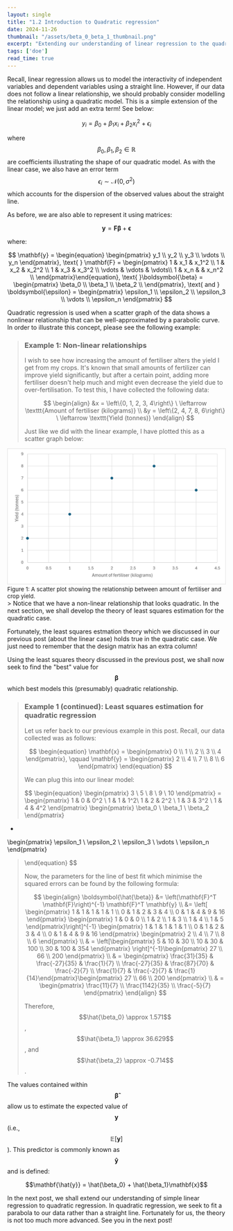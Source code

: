```yaml
---
layout: single
title: "1.2 Introduction to Quadratic regression"
date: 2024-11-26
thumbnail: "/assets/beta_0_beta_1_thumbnail.png"
excerpt: "Extending our understanding of linear regression to the quadratic case."
tags: ['doe']
read_time: true
---
```

<script src="https://polyfill.io/v3/polyfill.min.js?features=es6"></script>
<script id="MathJax-script" async src="https://cdn.jsdelivr.net/npm/mathjax@3/es5/tex-mml-chtml.js"></script>
<script type="text/javascript" async
  src="https://cdnjs.cloudflare.com/ajax/libs/mathjax/2.7.7/MathJax.js?config=TeX-MML-AM_CHTML">
</script>

Recall, linear regression allows us to model the interactivity of independent variables and dependent variables using a straight line. However, if our data does not follow a linear relationship, we should probably consider modelling the relationship using a quadratic model. This is a simple extension of the linear model; we just add an extra term! See below: 

$$
\begin{equation}
y_i = \beta_0 + \beta_1 x_i + \beta_2 x_i^2 + \epsilon_i
\end{equation}
$$

where $$\beta_0, \beta_1, \beta_2 \in \mathbb{R}$$ are coefficients illustrating the shape of our quadratic model. As with the linear case, we also have an error term $$\epsilon_i \sim \mathcal{N}(0, \sigma^2)$$ which accounts for the dispersion of the observed values about the straight line.

As before, we are also able to represent it using matrices:

$$
\begin{equation}
\mathbf{y} = \mathbf{F} \boldsymbol{\beta} + \boldsymbol{\epsilon}
\end{equation}
$$

where:

$$
\mathbf{y} = \begin{equation}
\begin{pmatrix}
y_1 \\
y_2 \\
y_3 \\
\vdots \\
y_n
\end{pmatrix}, \text{      } \mathbf{F} = \begin{pmatrix}
1 & x_1 & x_1^2 \\
1 & x_2 & x_2^2 \\
1 & x_3 & x_3^2 \\
\vdots & \vdots & \vdots\\
1 & x_n & & x_n^2 \\
\end{pmatrix}\end{equation}, \text{      }\boldsymbol{\beta} = \begin{pmatrix}
\beta_0 \\
\beta_1 \\
\beta_2 \\
\end{pmatrix}, \text{   and   } \boldsymbol{\epsilon} = \begin{pmatrix}
\epsilon_1 \\
\epsilon_2 \\
\epsilon_3 \\
\vdots \\
\epsilon_n
\end{pmatrix}
$$

Quadratic regression is used when a scatter graph of the data shows a nonlinear relationship that can be well-approximated by a parabolic curve. In order to illustrate this concept, please see the following example:

> ### Example 1: Non-linear relationships
> I wish to see how increasing the amount of fertiliser alters the yield I get from my crops. It's known that small amounts of fertilizer can improve yield significantly, but after a certain point, adding more fertiliser doesn't help much and might even decrease the yield due to over-fertilisation. To test this, I have collected the following data:
> 
>$$
>\begin{align}
>&x = \left\{0, 1, 2, 3, 4\right\} \ \leftarrow \texttt{Amount of fertiliser (kilograms)} \\
>&y = \left\{2, 4, 7, 8, 6\right\} \ \leftarrow \texttt{Yield (tonnes)}
>\end{align}
>$$
>
> Just like we did with the linear example, I have plotted this as a scatter graph below:
>
> <figure>
  <img src="/assets/scatter_quad_reg.png" alt="A scatter plot showing the relationship between amount of fertiliser and crop yield" title="A scatter plot showing the relationship between amount of fertiliser and crop yield" style="width=50%;">
  <figcaption style="font-size: small;">Figure 1: A scatter plot showing the relationship between amount of fertiliser and crop yield. </figcaption>
</figure>
> Notice that we have a non-linear relationship that looks quadratic. In the next section, we shall develop the theory of least squares estimation for the quadratic case.


Fortunately, the least squares estmation theory which we discussed in our previous post (about the linear case) holds true in the quadratic case. We just need to remember that the design matrix has an extra column!

Using the least squares theory discussed in the previous post, we shall now seek to find the "best" value for $$\boldsymbol{\beta}$$ which best models this (presumably) quadratic relationship.

> ### Example 1 (continued): Least squares estimation for quadratic regression
> Let us refer back to our previous example in this post. Recall, our data collected was as follows:
> 
>$$
> \begin{equation}
> \mathbf{x} =
\begin{pmatrix}
0 \\
1 \\
2 \\
3 \\
4
\end{pmatrix}, \qquad
> \mathbf{y} =
\begin{pmatrix}
2 \\
4 \\
7 \\
8 \\
6
\end{pmatrix}
> \end{equation}
> $$
>
> We can plug this into our linear model:
>
> $$
\begin{equation}
\begin{pmatrix}
3 \\
5 \\
8 \\
9 \\
10
\end{pmatrix} = \begin{pmatrix}
1 & 0 & 0^2 \\
1 & 1 & 1^2\\
1 & 2 & 2^2 \\
1 & 3 & 3^2 \\
1 & 4 & 4^2
\end{pmatrix} \begin{pmatrix}
\beta_0 \\
\beta_1 \\
\beta_2
\end{pmatrix}
+
\begin{pmatrix}
\epsilon_1 \\
\epsilon_2 \\
\epsilon_3 \\
\vdots \\
\epsilon_n
\end{pmatrix}
> \end{equation}
$$
> 
> Now, the parameters for the line of best fit which minimise the squared errors can be found by the following formula:
>
> $$
> \begin{align}
> \boldsymbol{\hat{\beta}} &= \left(\mathbf{F}^T \mathbf{F}\right)^{-1} \mathbf{F}^T \mathbf{y} \\
> &= \left[ \begin{pmatrix} 1 & 1 & 1 & 1 & 1 \\ 0 & 1 & 2 & 3 & 4 \\ 0 & 1 & 4 & 9 & 16 \end{pmatrix} \begin{pmatrix} 1 & 0 & 0 \\ 1 & 2 \\ 1 & 3 \\ 1 & 4 \\ 1 & 5 \end{pmatrix}\right]^{-1} \begin{pmatrix} 1 & 1 & 1 & 1 & 1 \\ 0 & 1 & 2 & 3 & 4 \\ 0 & 1 & 4 & 9 & 16 \end{pmatrix} \begin{pmatrix} 2 \\ 4 \\ 7 \\ 8 \\ 6 \end{pmatrix} \\ & = \left[\begin{pmatrix}
5 & 10 & 30 \\
10 & 30 & 100 \\
30 & 100 & 354
\end{pmatrix}
\right]^{-1}\begin{pmatrix}
27 \\
66 \\
200
\end{pmatrix} \\ & = \begin{pmatrix} \frac{31}{35} & \frac{-27}{35} & \frac{1}{7} \\ \frac{-27}{35} & \frac{87}{70} & \frac{-2}{7} \\ \frac{1}{7} & \frac{-2}{7} & \frac{1}{14}\end{pmatrix}\begin{pmatrix}
27 \\
66 \\
200
\end{pmatrix} \\ & = \begin{pmatrix}
\frac{11}{7} \\
\frac{1142}{35} \\
\frac{-5}{7}
\end{pmatrix}
> \end{align}
> $$
>
> Therefore, $$\hat{\beta_0} \approx 1.571$$, $$\hat{\beta_1} \approx 36.629$$, and $$\hat{\beta_2} \approx -0.714$$.

The values contained within $$\boldsymbol{\hat{\beta}}$$ allow us to estimate the expected value of $$\mathbf{y}$$ (i.e., $$\mathbb{E}[\mathbf{y}]$$). This predictor is commonly known as $$\mathbf{\hat{y}}$$ and is defined:

$$\mathbf{\hat{y}} = \hat{\beta_0} + \hat{\beta_1}\mathbf{x}$$

In the next post, we shall extend our understanding of simple linear regression to quadratic regression. In quadratic regression, we seek to fit a parabola to our data rather than a straight line. Fortunately for us, the theory is not too much more advanced. See you in the next post! 
